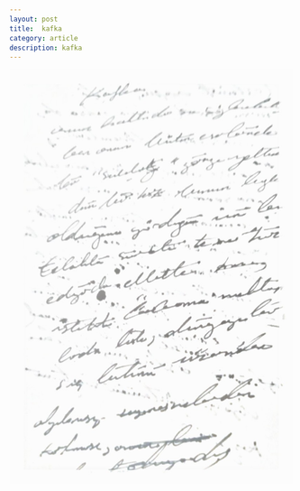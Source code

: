 ```yaml
---
layout: post
title:  kafka
category: article 
description: kafka
---
```


![alt text](/assets/img/2023-07-20/photo1689870388.jpg)
